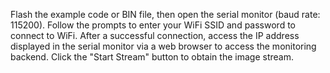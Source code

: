 Flash the example code or BIN file, then open the serial monitor (baud rate: 115200). Follow the prompts to enter your WiFi SSID and password to connect to WiFi. After a successful connection, access the IP address displayed in the serial monitor via a web browser to access the monitoring backend. Click the "Start Stream" button to obtain the image stream.